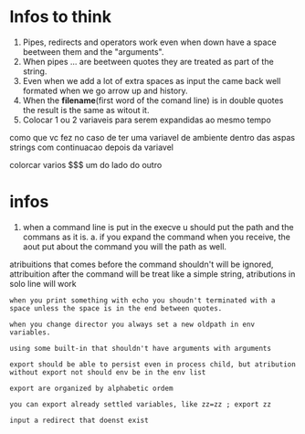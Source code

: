 # Infos to think

1. Pipes, redirects and operators work even when down have a space beetween them and the "arguments".
2. When pipes ... are beetween quotes they are treated as part of the string.
3. Even when we add a lot of extra spaces as input the came back well formated when we go arrow up and history.
4. When the **filename**(first word of the comand line) is in double quotes the result is the same as witout it.
5. Colocar 1 ou 2 variaveis para serem expandidas ao mesmo tempo

como que vc fez no caso de ter uma variavel de ambiente dentro das aspas strings com continuacao depois da variavel

colorcar varios $$$ um do lado do outro

# infos

1. when a command line is put in the execve u should put the path and the commans as it is.
    a. if you expand the command when you receive, the aout put about the command you will the path as well.

atribuitions that comes before the command shouldn't will be ignored, attribuition after the command will be treat like a simple string, atributions in solo line will work

    when you print something with echo you shoudn't terminated with a space unless the space is in the end between quotes.

    when you change director you always set a new oldpath in env variables.

    using some built-in that shouldn't have arguments with arguments

    export should be able to persist even in process child, but atribution without export not should env be in the env list

    export are organized by alphabetic ordem

	you can export already settled variables, like zz=zz ; export zz

    input a redirect that doenst exist